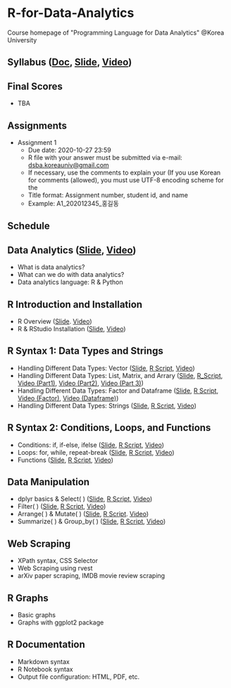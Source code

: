 # R-for-Data-Analytics
Course homepage of "Programming Language for Data Analytics" @Korea University

## Syllabus ([Doc](https://www.dropbox.com/s/yvkkudu3c54e9fg/2020_2_Programming%20Language%20for%20Data%20Analytics.pdf?dl=0), [Slide](https://github.com/pilsung-kang/R-for-Data-Analytics/blob/master/00_Syllabus.pdf), [Video]())

## Final Scores
* TBA

## Assignments
* Assignment 1
   * Due date: 2020-10-27 23:59
   * R file with your answer must be submitted via e-mail: dsba.koreauniv@gmail.com
   * If necessary, use the comments to explain your (If you use Korean for comments (allowed), you must use UTF-8 encoding scheme for the 
   * Title format: Assignment number, student id, and name
   * Example: A1_202012345_홍길동

## Schedule
## Data Analytics ([Slide](https://github.com/pilsung-kang/R-for-Data-Analytics/blob/master/01%20Data%20Analytics/01_Data%20Analytics.pdf), [Video](https://www.youtube.com/watch?v=xRZc_ep-HwY&list=PLetSlH8YjIfVIrfhwuss_tDCgD5_ug_dy&index=2))
* What is data analytics?
* What can we do with data analytics?
* Data analytics language: R & Python
  
## R Introduction and Installation
* R Overview ([Slide](https://github.com/pilsung-kang/R-for-Data-Analytics/blob/master/02%20R%20Introduction%20and%20Installation/02_1_R%20Overview.pdf). [Video](https://www.youtube.com/watch?v=sqqz7S7fwAg&list=PLetSlH8YjIfVIrfhwuss_tDCgD5_ug_dy&index=3))
* R & RStudio Installation ([Slide](https://github.com/pilsung-kang/R-for-Data-Analytics/blob/master/02%20R%20Introduction%20and%20Installation/02_2_R%20and%20RStudio%20Installation.pdf), [Video](https://www.youtube.com/watch?v=OoUUVsjtX_g&list=PLetSlH8YjIfVIrfhwuss_tDCgD5_ug_dy))
  
## R Syntax 1: Data Types and Strings 
* Handling Different Data Types: Vector ([Slide](https://github.com/pilsung-kang/R-for-Data-Analytics/blob/master/03%20R%20Syntax%201%20(Data%20Typs%20and%20Strings)/03_1_R%20Syntax%201_Data%20Types%20and%20Vector.pdf), [R Script](https://github.com/pilsung-kang/R-for-Data-Analytics/blob/master/03%20R%20Syntax%201%20(Data%20Typs%20and%20Strings)/03_1_Vector.R), [Video](https://www.youtube.com/watch?v=Xpqhb1zyZmI&list=PLetSlH8YjIfVIrfhwuss_tDCgD5_ug_dy&index=7))
* Handling Different Data Types: List, Matrix, and Arrary ([Slide](https://github.com/pilsung-kang/R-for-Data-Analytics/blob/master/03%20R%20Syntax%201%20(Data%20Typs%20and%20Strings)/03_2_List_Matrix_Array.pdf), [R_Script](https://github.com/pilsung-kang/R-for-Data-Analytics/blob/master/03%20R%20Syntax%201%20(Data%20Typs%20and%20Strings)/03_2_List_Matrix_Array.R), [Video (Part1)](https://www.youtube.com/watch?v=nd1ZeRBxJs8&list=PLetSlH8YjIfVIrfhwuss_tDCgD5_ug_dy&index=9), [Video (Part2)](https://www.youtube.com/watch?v=1yDrldS34Ts&list=PLetSlH8YjIfVIrfhwuss_tDCgD5_ug_dy&index=9), [Video (Part 3)](https://www.youtube.com/watch?v=gMyv7053e4A&list=PLetSlH8YjIfVIrfhwuss_tDCgD5_ug_dy&index=10))
* Handling Different Data Types: Factor and Dataframe ([Slide](https://github.com/pilsung-kang/R-for-Data-Analytics/blob/master/03%20R%20Syntax%201%20(Data%20Typs%20and%20Strings)/03_3_Factor%20and%20Dataframe.pdf), [R Script](https://github.com/pilsung-kang/R-for-Data-Analytics/blob/master/03%20R%20Syntax%201%20(Data%20Typs%20and%20Strings)/03_3_Factor%20and%20Dataframe.R), [Video (Factor)](https://www.youtube.com/watch?v=JVZAtUEw5MQ&list=PLetSlH8YjIfVIrfhwuss_tDCgD5_ug_dy&index=11), [Video (Dataframe)](https://www.youtube.com/watch?v=Dhj_lFr7XVI&list=PLetSlH8YjIfVIrfhwuss_tDCgD5_ug_dy&index=12))
* Handling Different Data Types: Strings ([Slide](https://github.com/pilsung-kang/R-for-Data-Analytics/blob/master/03%20R%20Syntax%201%20(Data%20Typs%20and%20Strings)/03_4_Strings.pdf), [R Script](https://github.com/pilsung-kang/R-for-Data-Analytics/blob/master/03%20R%20Syntax%201%20(Data%20Typs%20and%20Strings)/03_4_Strings.R), [Video](https://www.youtube.com/watch?v=GamcbxlxjyY&list=PLetSlH8YjIfVIrfhwuss_tDCgD5_ug_dy&index=13))

## R Syntax 2: Conditions, Loops, and Functions
* Conditions: if, if-else, ifelse ([Slide](https://github.com/pilsung-kang/R-for-Data-Analytics/blob/master/04%20R%20Syntax%202%20(Conditions%20Loops%20and%20Functions)/04-1_R%20Syntax_Conditions.pdf), [R Script](https://github.com/pilsung-kang/R-for-Data-Analytics/blob/master/04%20R%20Syntax%202%20(Conditions%20Loops%20and%20Functions)/04-1_R%20Syntax_Conditions.pdf), [Video](https://www.youtube.com/watch?v=WZGqYT9ac4A&list=PLetSlH8YjIfVIrfhwuss_tDCgD5_ug_dy&index=14))
* Loops: for, while, repeat-break ([Slide](https://github.com/pilsung-kang/R-for-Data-Analytics/blob/master/04%20R%20Syntax%202%20(Conditions%20Loops%20and%20Functions)/04-2_R%20Syntax_Loops.pdf), [R Script](https://github.com/pilsung-kang/R-for-Data-Analytics/blob/master/04%20R%20Syntax%202%20(Conditions%20Loops%20and%20Functions)/04-2_R%20Syntax_Loops.R), [Video](https://www.youtube.com/watch?v=-nrPG2qwALM&list=PLetSlH8YjIfVIrfhwuss_tDCgD5_ug_dy&index=15))
* Functions ([Slide](https://github.com/pilsung-kang/R-for-Data-Analytics/blob/master/04%20R%20Syntax%202%20(Conditions%20Loops%20and%20Functions)/04-3_R%20Syntax_Functions.pdf), [R Script](https://github.com/pilsung-kang/R-for-Data-Analytics/blob/master/04%20R%20Syntax%202%20(Conditions%20Loops%20and%20Functions)/04-3_R%20Syntax_Functions.R), [Video](https://www.youtube.com/watch?v=6qbwcuSVu2U&list=PLetSlH8YjIfVIrfhwuss_tDCgD5_ug_dy&index=16))

## Data Manipulation
* dplyr basics & Select( ) ([Slide](https://github.com/pilsung-kang/R-for-Data-Analytics/blob/master/05%20Data%20Manipulation/05-1_Data%20Manipulation_Select.pdf), [R Script](https://github.com/pilsung-kang/R-for-Data-Analytics/blob/master/05%20Data%20Manipulation/05-1_Data%20Manipulation_Select.R), [Video](https://www.youtube.com/watch?v=r7lKku9T7dY&list=PLetSlH8YjIfVIrfhwuss_tDCgD5_ug_dy&index=15))
* Filter( ) ([Slide](https://github.com/pilsung-kang/R-for-Data-Analytics/blob/master/05%20Data%20Manipulation/05-2_Data%20Manipulation_Filter.pdf), [R Script](https://github.com/pilsung-kang/R-for-Data-Analytics/blob/master/05%20Data%20Manipulation/05-2_Data%20Manipulation_Filter.R), [Video](https://www.youtube.com/watch?v=jUeS31_dVHY&list=PLetSlH8YjIfVIrfhwuss_tDCgD5_ug_dy&index=16))
* Arrange( ) & Mutate( ) ([Slide](https://github.com/pilsung-kang/R-for-Data-Analytics/blob/master/05%20Data%20Manipulation/05-3_Data%20Manipulation_Arrange_Mutate.pdf), [R Script](https://github.com/pilsung-kang/R-for-Data-Analytics/blob/master/05%20Data%20Manipulation/05-3_Data%20Manipulation_Arrange_Mutate.R). [Video](https://www.youtube.com/watch?v=ZCAb0Sx0H0A&list=PLetSlH8YjIfVIrfhwuss_tDCgD5_ug_dy&index=17))
* Summarize( ) & Group_by( ) ([Slide](https://github.com/pilsung-kang/R-for-Data-Analytics/blob/master/05%20Data%20Manipulation/05-4_Data%20Manipulation_Summarize_Groupby.pdf
), [R Script](https://github.com/pilsung-kang/R-for-Data-Analytics/blob/master/05%20Data%20Manipulation/05-4_Data%20Manipulation_Summarize_Groupby.R), [Video](https://www.youtube.com/watch?v=L_iMYFNITME&list=PLetSlH8YjIfVIrfhwuss_tDCgD5_ug_dy&index=18))

## Web Scraping
* XPath syntax, CSS Selector
* Web Scraping using rvest
* arXiv paper scraping, IMDB movie review scraping

## R Graphs
* Basic graphs
* Graphs with ggplot2 package

## R Documentation
* Markdown syntax
* R Notebook syntax
* Output file configuration: HTML, PDF, etc.


